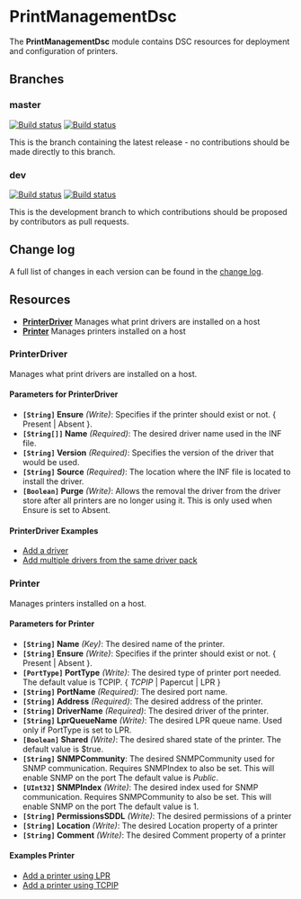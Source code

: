 # PrintManagementDsc

The **PrintManagementDsc** module contains DSC resources for deployment and configuration of printers.

## Branches

### master

[![Build status](https://ci.appveyor.com/api/projects/status/c4ivagrj7kmb2wpq/branch/master?svg=true)](https://ci.appveyor.com/project/limiteddenial/printmanagementdsc/branch/master)
[![Build status](https://codecov.io/gh/limiteddenial/printmanagementdsc/branch/master/graph/badge.svg)](https://codecov.io/gh/limiteddenial/printmanagementdsc/branch/master/graph/badge.svg)

This is the branch containing the latest release - no contributions should be made directly to this branch.

### dev

[![Build status](https://ci.appveyor.com/api/projects/status/c4ivagrj7kmb2wpq/branch/dev?svg=true)](https://ci.appveyor.com/project/limiteddenial/printmanagementdsc/branch/dev)
[![Build status](https://codecov.io/gh/limiteddenial/printmanagementdsc/branch/dev/graph/badge.svg)](https://codecov.io/gh/limiteddenial/printmanagementdsc/branch/dev/graph/badge.svg)

This is the development branch to which contributions should be proposed by contributors as pull requests.

## Change log

A full list of changes in each version can be found in the [change log](CHANGELOG.md).

## Resources

* [**PrinterDriver**](#printerDriver) Manages what print drivers are installed on a host
* [**Printer**](#printer) Manages printers installed on a host

### PrinterDriver

Manages what print drivers are installed on a host.

#### Parameters for PrinterDriver

* **`[String]` Ensure** _(Write)_: Specifies if the printer should exist or not.  { Present | Absent }.
* **`[String[]]` Name** _(Required)_: The desired driver name used in the INF file.
* **`[String]` Version** _(Required)_: Specifies the version of the driver that would be used.
* **`[String]` Source** _(Required)_: The location where the INF file is located to install the driver.
* **`[Boolean]` Purge** _(Write)_: Allows the removal the driver from the driver store after all printers are no longer using it. This is only used when Ensure is set to Absent.

#### PrinterDriver Examples

* [Add a driver](Examples/PrinterDriver_AddDriver_Config.ps1)
* [Add multiple drivers from the same driver pack](Examples/PrinterDriver_AddMultipleDrivers_Config.ps1)

### Printer

Manages printers installed on a host.

#### Parameters for Printer

* **`[String]` Name** _(Key)_: The desired name of the printer.
* **`[String]` Ensure** _(Write)_: Specifies if the printer should exist or not.  { Present | Absent }.
* **`[PortType]` PortType** _(Write)_: The desired type of printer port needed.
    The default value is TCPIP. { *TCPIP* | Papercut | LPR }
* **`[String]` PortName** _(Required)_: The desired port name.
* **`[String]` Address** _(Required)_: The desired address of the printer.
* **`[String]` DriverName** _(Required)_: The desired driver of the printer.
* **`[String]` LprQueueName** _(Write)_: The desired LPR queue name. Used only if PortType is set to LPR.
* **`[Boolean]` Shared** _(Write)_: The desired shared state of the printer.
    The default value is $true.
* **`[String]` SNMPCommunity**: The desired SNMPCommunity used for SNMP communication. Requires SNMPIndex to also be set. This will enable SNMP on the port
    The default value is _Public_.
* **`[UInt32]` SNMPIndex** _(Write)_: The desired index used for SNMP communication. Requires SNMPCommunity to also be set. This will enable SNMP on the port
    The default value is 1.
* **`[String]` PermissionsSDDL** _(Write)_: The desired permissions of a printer
* **`[String]` Location** _(Write)_: The desired Location property of a printer
* **`[String]` Comment** _(Write)_: The desired Comment property of a printer

#### Examples Printer

* [Add a printer using LPR](Examples/Printer_AddLPRPrinter_Config.ps1)
* [Add a printer using TCPIP](Examples/Printer_AddTCPIPPrinter_Config.ps1)
